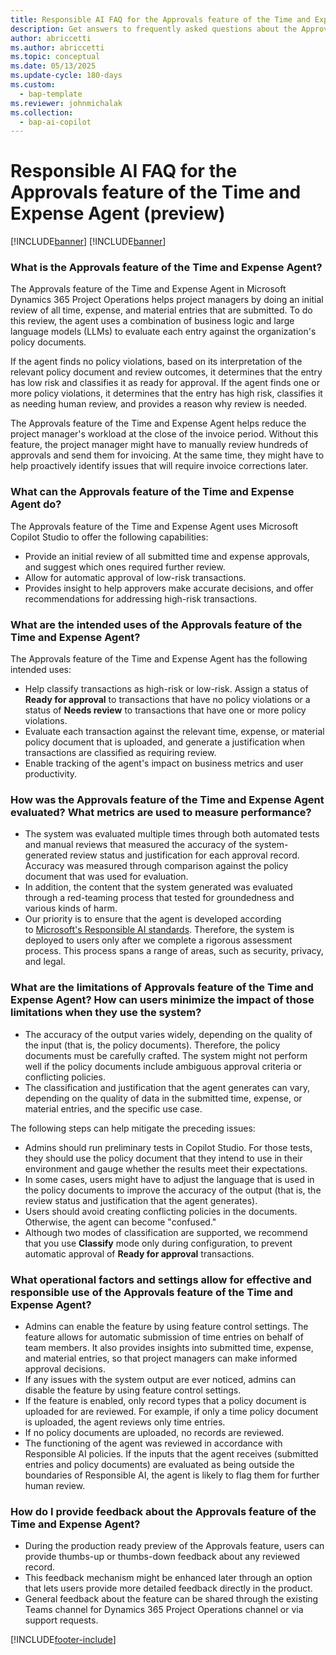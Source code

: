 ```yaml
---
title: Responsible AI FAQ for the Approvals feature of the Time and Expense Agent (preview)
description: Get answers to frequently asked questions about the Approvals feature of the Time and Expense Agent.
author: abriccetti
ms.author: abriccetti
ms.topic: conceptual 
ms.date: 05/13/2025
ms.update-cycle: 180-days
ms.custom: 
  - bap-template
ms.reviewer: johnmichalak
ms.collection:
  - bap-ai-copilot
---
```



# Responsible AI FAQ for the Approvals feature of the Time and Expense Agent (preview)

[!INCLUDE[banner](../includes/banner.md)]
[!INCLUDE[banner](../includes/preview-note.md)]

### What is the Approvals feature of the Time and Expense Agent?

The Approvals feature of the Time and Expense Agent in Microsoft Dynamics 365 Project Operations helps project managers by doing an initial review of all time, expense, and material entries that are submitted. To do this review, the agent uses a combination of business logic and large language models (LLMs) to evaluate each entry against the organization's policy documents.

If the agent finds no policy violations, based on its interpretation of the relevant policy document and review outcomes, it determines that the entry has low risk and classifies it as ready for approval. If the agent finds one or more policy violations, it determines that the entry has high risk, classifies it as needing human review, and provides a reason why review is needed.

The Approvals feature of the Time and Expense Agent helps reduce the project manager's workload at the close of the invoice period. Without this feature, the project manager might have to manually review hundreds of approvals and send them for invoicing. At the same time, they might have to help proactively identify issues that will require invoice corrections later.

### What can the Approvals feature of the Time and Expense Agent do?

The Approvals feature of the Time and Expense Agent uses Microsoft Copilot Studio to offer the following capabilities:

- Provide an initial review of all submitted time and expense approvals, and suggest which ones required further review.
- Allow for automatic approval of low-risk transactions.
- Provides insight to help approvers make accurate decisions, and offer recommendations for addressing high-risk transactions.

### What are the intended uses of the Approvals feature of the Time and Expense Agent?

The Approvals feature of the Time and Expense Agent has the following intended uses:

- Help classify transactions as high-risk or low-risk. Assign a status of **Ready for approval** to transactions that have no policy violations or a status of **Needs review** to transactions that have one or more policy violations.
- Evaluate each transaction against the relevant time, expense, or material policy document that is uploaded, and generate a justification when transactions are classified as requiring review.
- Enable tracking of the agent's impact on business metrics and user productivity.

### How was the Approvals feature of the Time and Expense Agent evaluated? What metrics are used to measure performance?

- The system was evaluated multiple times through both automated tests and manual reviews that measured the accuracy of the system-generated review status and justification for each approval record. Accuracy was measured through comparison against the policy document that was used for evaluation.
- In addition, the content that the system generated was evaluated through a red-teaming process that tested for groundedness and various kinds of harm.
- Our priority is to ensure that the agent is developed according to [Microsoft's Responsible AI standards](https://aka.ms/RAIStandardPDF). Therefore, the system is deployed to users only after we complete a rigorous assessment process. This process spans a range of areas, such as security, privacy, and legal.

### What are the limitations of Approvals feature of the Time and Expense Agent? How can users minimize the impact of those limitations when they use the system?

- The accuracy of the output varies widely, depending on the quality of the input (that is, the policy documents). Therefore, the policy documents must be carefully crafted. The system might not perform well if the policy documents include ambiguous approval criteria or conflicting policies.
- The classification and justification that the agent generates can vary, depending on the quality of data in the submitted time, expense, or material entries, and the specific use case.

The following steps can help mitigate the preceding issues:

- Admins should run preliminary tests in Copilot Studio. For those tests, they should use the policy document that they intend to use in their environment and gauge whether the results meet their expectations.
- In some cases, users might have to adjust the language that is used in the policy documents to improve the accuracy of the output (that is, the review status and justification that the agent generates).
- Users should avoid creating conflicting policies in the documents. Otherwise, the agent can become "confused."
- Although two modes of classification are supported, we recommend that you use **Classify** mode only during configuration, to prevent automatic approval of **Ready for approval** transactions.

### What operational factors and settings allow for effective and responsible use of the Approvals feature of the Time and Expense Agent?

- Admins can enable the feature by using feature control settings. The feature allows for automatic submission of time entries on behalf of team members. It also provides insights into submitted time, expense, and material entries, so that project managers can make informed approval decisions.
- If any issues with the system output are ever noticed, admins can disable the feature by using feature control settings.
- If the feature is enabled, only record types that a policy document is uploaded for are reviewed. For example, if only a time policy document is uploaded, the agent reviews only time entries.
- If no policy documents are uploaded, no records are reviewed.
- The functioning of the agent was reviewed in accordance with Responsible AI policies. If the inputs that the agent receives (submitted entries and policy documents) are evaluated as being outside the boundaries of Responsible AI, the agent is likely to flag them for further human review.

### How do I provide feedback about the Approvals feature of the Time and Expense Agent?

- During the production ready preview of the Approvals feature, users can provide thumbs-up or thumbs-down feedback about any reviewed record.
- This feedback mechanism might be enhanced later through an option that lets users provide more detailed feedback directly in the product.
- General feedback about the feature can be shared through the existing Teams channel for Dynamics 365 Project Operations channel or via support requests.

[!INCLUDE[footer-include](../includes/footer-banner.md)]

